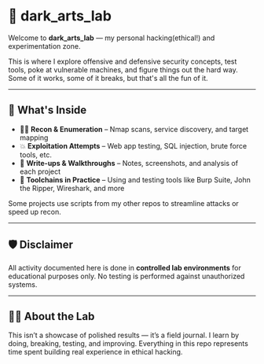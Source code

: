 # 🧪 dark_arts_lab

Welcome to **dark_arts_lab** — my personal hacking(ethical!) and experimentation zone.

This is where I explore offensive and defensive security concepts, test tools, poke at vulnerable machines, and figure things out the hard way. Some of it works, some of it breaks, but that's all the fun of it.

---

## 🧱 What's Inside

- 🕵️‍♂️ **Recon & Enumeration** – Nmap scans, service discovery, and target mapping
- 💥 **Exploitation Attempts** – Web app testing, SQL injection, brute force tools, etc.
- 🧠 **Write-ups & Walkthroughs** – Notes, screenshots, and analysis of each project
- 🧰 **Toolchains in Practice** – Using and testing tools like Burp Suite, John the Ripper, Wireshark, and more

Some projects use scripts from my other repos to streamline attacks or speed up recon.

---

## 🛡️ Disclaimer

All activity documented here is done in **controlled lab environments** for educational purposes only. No testing is performed against unauthorized systems.

---

## 🧙‍♂️ About the Lab

This isn’t a showcase of polished results — it’s a field journal. I learn by doing, breaking, testing, and improving. Everything in this repo represents time spent building real experience in ethical hacking.

